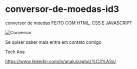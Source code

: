 # conversor-de-moedas-id3
conversor de moedas
FEITO COM HTML, CSS E JAVASCRIPT



![Conversor](https://user-images.githubusercontent.com/103043108/223514982-ff290abf-656f-4702-855e-f644633bc60b.png)



Se quiser saber mais entra em contato comigo

Tech Ana

https://www.linkedin.com/in/analuizagluiz%C3%A3o/
